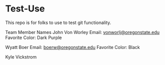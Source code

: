 # Test-Use
This repo is for folks to use to test git functionality.

Team Member Names
John Von Worley
Email: vonworlj@oregonstate.edu
Favorite Color: Dark Purple

Wyatt Boer
Email: boerw@oregonstate.edu
Favorite Color: Black

Kyle Vickstrom
